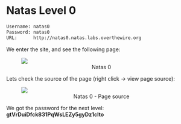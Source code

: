 # Natas Level 0

```bash
Username: natas0
Password: natas0
URL:      http://natas0.natas.labs.overthewire.org
```
We enter the site, and see the following page:
<figure>
    <img src="https://raw.githubusercontent.com/sefi-roee/CTFs-Writeups/master/OverTheWire/Natas/images/natas0.png" />
    <div align="center">Natas 0</div>
</figure>

Lets check the source of the page (right click -&gt; view page source):
<figure>
    <img src="https://raw.githubusercontent.com/sefi-roee/CTFs-Writeups/master/OverTheWire/Natas/images/natas0-source.png" />
    <div align="center">Natas 0 - Page source</div>
</figure>

We got the password for the next level: **gtVrDuiDfck831PqWsLEZy5gyDz1clto**